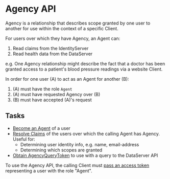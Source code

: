 # Agency API

Agency is a relationship that describes scope granted by one user to another for use within the context of a specific Client.

For users over which they have Agency, an Agent can:

1. Read claims from the IdentityServer
1. Read health data from the DataServer

e.g. One Agency relationship might describe the fact that a doctor has been granted access to a patient's blood pressure readings via a website Client.

In order for one user (A) to act as an Agent for another (B):

1. (A) must have the role `Agent`
1. (A) must have requested Agency over (B)
1. (B) must have accepted (A)'s request


## Tasks

* [Become an Agent](tasks/become_an_agent.md) of a user
* [Resolve Claims](tasks/resolve_claims.md) of the users over which the calling Agent has Agency. Useful for:
    * Determining user identity info, e.g. name, email-address
    * Determining which scopes are granted
* [Obtain AgencyQueryToken](tasks/obtain_agencyquerytoken.md) to use with a query to the DataServer API

To use the Agency API, the calling Client must [pass an access token](../authorization.md) representing a user with the role "Agent".
